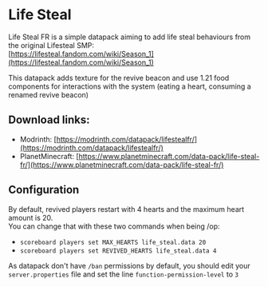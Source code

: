 
# Life Steal
Life Steal FR is a simple datapack aiming to add life steal behaviours from the original Lifesteal SMP:<br>
[https://lifesteal.fandom.com/wiki/Season_1](https://lifesteal.fandom.com/wiki/Season_1)

This datapack adds texture for the revive beacon and use 1.21 food components for interactions with the system (eating a heart, consuming a renamed revive beacon)

## Download links:
- Modrinth: [https://modrinth.com/datapack/lifestealfr/](https://modrinth.com/datapack/lifestealfr/)
- PlanetMinecraft: [https://www.planetminecraft.com/data-pack/life-steal-fr/](https://www.planetminecraft.com/data-pack/life-steal-fr/)

## Configuration
By default, revived players restart with 4 hearts and the maximum heart amount is 20.<br>
You can change that with these two commands when being /op:
- `scoreboard players set MAX_HEARTS life_steal.data 20`
- `scoreboard players set REVIVED_HEARTS life_steal.data 4`

As datapack don't have `/ban` permissions by default, you should edit your `server.properties` file and set the line `function-permission-level` to `3`

